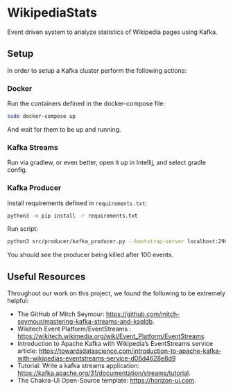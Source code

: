 # WikipediaStats
Event driven system to analyze statistics of Wikipedia pages using Kafka.

## Setup
In order to setup a Kafka cluster perform the following actions:

### Docker
Run the containers defined in the docker-compose file:

```bash
sudo docker-compose up
```

And wait for them to be up and running.

### Kafka Streams
Run via gradlew, or even better, open it up in Intellij, and select gradle config.

### Kafka Producer
Install requirements defined in `requirements.txt`:

```bash
python3 -m pip install -r requirements.txt
```

Run script:
```bash
python3 src/producer/kafka_producer.py --bootstrap-server localhost:29092 --topic-name wikipedia-events --events-to-produce 100
```
You should see the producer being killed after 100 events.

## Useful Resources
Throughout our work on this project, we found the following to be extremely helpful:
- The GitHub of Mitch Seymour: https://github.com/mitch-seymour/mastering-kafka-streams-and-ksqldb.
- Wikitech Event Platform/EventStreams : https://wikitech.wikimedia.org/wiki/Event_Platform/EventStreams.
- Introduction to Apache Kafka with Wikipedia’s EventStreams service article: https://towardsdatascience.com/introduction-to-apache-kafka-with-wikipedias-eventstreams-service-d06d4628e8d9
- Tutorial: Write a kafka streams application: https://kafka.apache.org/31/documentation/streams/tutorial.
- The Chakra-UI Open-Source template: https://horizon-ui.com.





